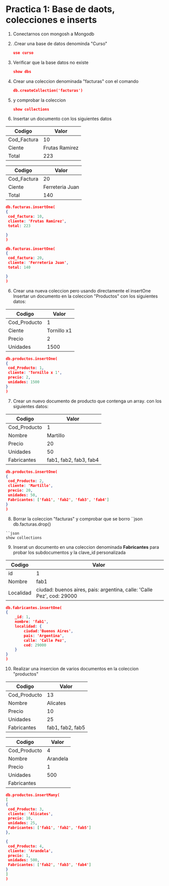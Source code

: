 
# Practica 1: Base de daots, colecciones e inserts

1. Conectarnos con mongosh a Mongodb
2. .Crear una base de datos denominda "Curso"
   ```json
   use curso
   ```

3. Verificar que la base datos no existe
   ```json
   show dbs
   ```

4. Crear una coleccion denominada "facturas" con el comando
   ```json
   db.createCollection('facturas')
   ```
   

4. y comprobar la coleccion 
   ```json
   show collections
   ```

5. Insertar un documento con los siguientes datos

| Codigo      | Valor          |
|-------------|----------------|
| Cod_Factura | 10             |
| Ciente      | Frutas Ramirez |
| Total       | 223            |

| Codigo      | Valor          |
|-------------|----------------|
| Cod_Factura | 20             |
| Ciente      | Ferreteria Juan |
| Total       | 140            |


```json
db.facturas.insertOne(
{
 cod_factura: 10,
 cliente: 'Frutas Ramirez',
 total: 223

}
)
```

```json
db.facturas.insertOne(
{
 cod_factura: 20,
 cliente: 'Ferreteria Juan',
 total: 140

}
)
```

6. Crear una nueva coleccion pero usando directamente el insertOne
   Insertar un documento en la coleccion "Productos" con los siguientes datos:

| Codigo       | Valor           |
|--------------|-----------------|
| Cod_Producto | 1               |
| Ciente       | Tornillo x1     |
| Precio       | 2               |
| Unidades     | 1500            |

```json
db.productos.insertOne(
{
 cod_Producto: 1,
 cliente: 'Tornillo x 1',
 precio: 2,
 unidades: 1500
}
)
```

7. Crear un nuevo documento de producto que contenga un array.
   con los siguientes datos:

| Codigo       | Valor           |
|--------------|-----------------|
| Cod_Producto | 1               |
| Nombre       | Martillo        |
| Precio       | 20              |
| Unidades     | 50              |
| Fabricantes     | fab1, fab2, fab3, fab4 |

```json
db.productos.insertOne(
{
 cod_Producto: 2,
 cliente: 'Martillo',
 precio: 20,
 unidades: 50,
 Fabricantes: ['fab1', 'fab2', 'fab3', 'fab4']
}
)
```

8. Borrar la coleccion "facturas" y comprobar que se borro
``json
 db.facturas.drop()
```
``json
show collections
```
9. Inserat un documento en una coleccion denominada **Fabricantes**
   para probar los subdocumentos y la clave_id personalizada

| Codigo       | Valor           |
|--------------|-----------------|
| id           | 1               |
| Nombre       | fab1            |
| Localidad    | ciudad: buenos aires, pais: argentina, calle: 'Calle Pez', cod: 29000          |

```json
db.fabricantes.insertOne(
{
    _id: 1,
    nombre: 'fab1',
    localidad: {
        ciudad:'Buenos Aires',
        pais: 'Argentina',
        calle: 'Calle Pez',
        cod: 29000
    }
}
)
```

10. Realizar una insercion de varios documentos en la coleccion "productos"

| Codigo       | Valor           |
|--------------|-----------------|
| Cod_Producto | 13              |
| Nombre       | Alicates        |
| Precio       | 10              |
| Unidades     | 25              |
| Fabricantes  | fab1, fab2, fab5 |

| Codigo       | Valor           |
|--------------|-----------------|
| Cod_Producto | 4               |
| Nombre       | Arandela        |
| Precio       | 1               |
| Unidades     | 500             |
| Fabricantes  | |

```json
db.productos.insertMany(
[
{
 cod_Producto: 3,
 cliente: 'Alicates',
 precio: 10,
 unidades: 25,
 Fabricantes: ['fab1', 'fab2', 'fab5']
},

{
 cod_Producto: 4,
 cliente: 'Arandela',
 precio: 1,
 unidades: 500,
 Fabricantes: ['fab2', 'fab3', 'fab4']
}
]
)
```

